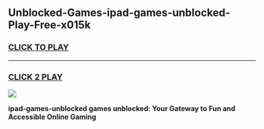 
## Unblocked-Games-ipad-games-unblocked-Play-Free-x015k
<h3>
<a href="https://premium76.site?title=ipad-games-unblocked&ref=18A1">CLICK TO PLAY</a></h3>
<hr>

<h3>
<a href="https://premium76.site?title=ipad-games-unblocked&ref=18A1">CLICK 2 PLAY</a>
  
</h3>

<a href="https://premium76.site?title=ipad-games-unblocked&ref=18A1"><img src="https://clearcache.store/games.png"></a>


**ipad-games-unblocked games unblocked: Your Gateway to Fun and Accessible Online Gaming**
